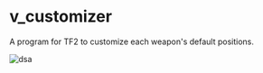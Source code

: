 # v_customizer
A program for TF2 to customize each weapon's default positions.

![dsa](https://user-images.githubusercontent.com/28412095/140412122-84e9165a-e721-4fae-93b3-66f9f35a82ab.gif)
